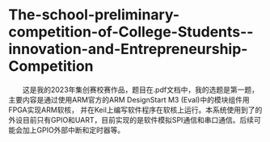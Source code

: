 # The-school-preliminary-competition-of-College-Students--innovation-and-Entrepreneurship-Competition
&emsp;&emsp;这是我的2023年集创赛校赛作品，题目在.pdf文档中，我的选题是第一题，主要内容是通过使用ARM官方的ARM DesignStart M3 (Eval)中的模块组件用FPGA实现ARM软核，
并在Keil上编写软件程序在软核上运行。本系统使用到了的外设目前只有GPIO和UART，目前实现的是软件模拟SPI通信和串口通信。后续可能会加上GPIO外部中断和定时器等。
